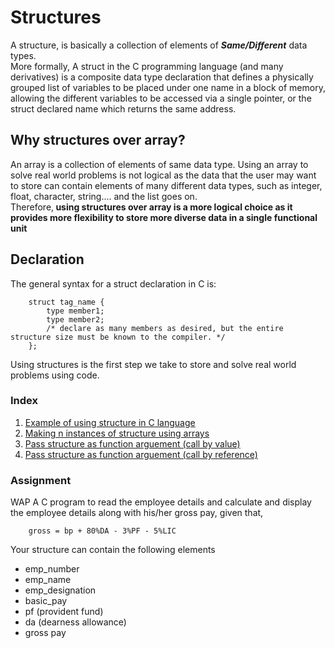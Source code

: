 # Structures
A structure, is basically a collection of elements of ***Same/Different*** data types. <br />
More formally, A struct in the C programming language (and many derivatives) is a composite data type declaration that defines a physically grouped list of variables to be placed under one name in a block of memory, allowing the different variables to be accessed via a single pointer, or the struct declared name which returns the same address. 
## Why structures over array?
An array is a collection of elements of same data type. Using an array to solve real world problems is not logical as the data that the user may want to store can contain elements of many different data types, such as integer, float, character, string.... and the list goes on. <br />
Therefore,<b> using structures over array is a more logical choice as it provides more flexibility to store more diverse data in a single functional unit </b>
## Declaration
The general syntax for a struct declaration in C is: <br />
```
    struct tag_name {
        type member1;
        type member2;
        /* declare as many members as desired, but the entire structure size must be known to the compiler. */
    };
```
Using structures is the first step we take to store and solve real world problems using code.

### Index
  1. [Example of using structure in C language](struct.c)
  2. [Making n instances of structure using arrays](nstruct.c)
  3. [Pass structure as function arguement (call by value)](structinfunVal.c)
  4. [Pass structure as function arguement (call by reference)](structinfun.c)

### Assignment
WAP A C program to read the employee details and calculate and display the employee details along with his/her gross pay, given that,
```
    gross = bp + 80%DA - 3%PF - 5%LIC
```
Your structure can contain the following elements
  * emp_number
  * emp_name
  * emp_designation
  * basic_pay
  * pf (provident fund)
  * da (dearness allowance)
  * gross pay
